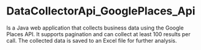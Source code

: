 # DataCollectorApi_GooglePlaces_Api
Is a Java web application that collects business data using the Google Places API. It supports pagination and can collect at least 100 results per call. The collected data is saved to an Excel file for further analysis.
